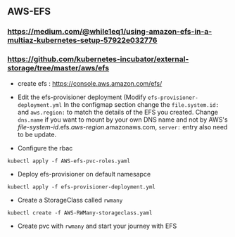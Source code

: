 ## AWS-EFS
### https://medium.com/@while1eq1/using-amazon-efs-in-a-multiaz-kubernetes-setup-57922e032776
### https://github.com/kubernetes-incubator/external-storage/tree/master/aws/efs

* create efs : https://console.aws.amazon.com/efs/
* Edit the efs-provisioner deployment (Modify `efs-provisioner-deployment.yml` In the configmap section change the `file.system.id:` and `aws.region:` to match the details of the EFS you created. Change `dns.name` if you want to mount by your own DNS name and not by AWS's *file-system-id*.efs.*aws-region*.amazonaws.com, `server:` entry also need to be update.

* Configure the rbac
```
kubectl apply -f AWS-efs-pvc-roles.yaml
```

* Deploy efs-provisioner on default namesapce
```
kubectl apply -f efs-provisioner-deployment.yml
```

* Create a StorageClass called `rwmany`
```
kubectl create -f AWS-RWMany-storageclass.yaml
```

* Create pvc with `rwmany` and start your journey with EFS